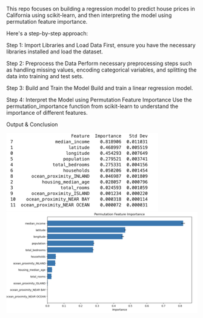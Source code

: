  This repo focuses on building a regression model to predict house prices in California using scikit-learn, and then interpreting the model using permutation feature importance. 

Here's a step-by-step approach:

Step 1: Import Libraries and Load Data
First, ensure you have the necessary libraries installed and load the dataset.

Step 2: Preprocess the Data
Perform necessary preprocessing steps such as handling missing values, encoding categorical variables, and splitting the data into training and test sets.

Step 3: Build and Train the Model
Build and train a linear regression model.

Step 4: Interpret the Model using Permutation Feature Importance
Use the permutation_importance function from scikit-learn to understand the importance of different features.

Output & Conclusion

<img src="images/outputImage2.png" alt="My Image" width="400"/>
<img src="images/outputImage1.png" alt="My Image" width="700"/>
